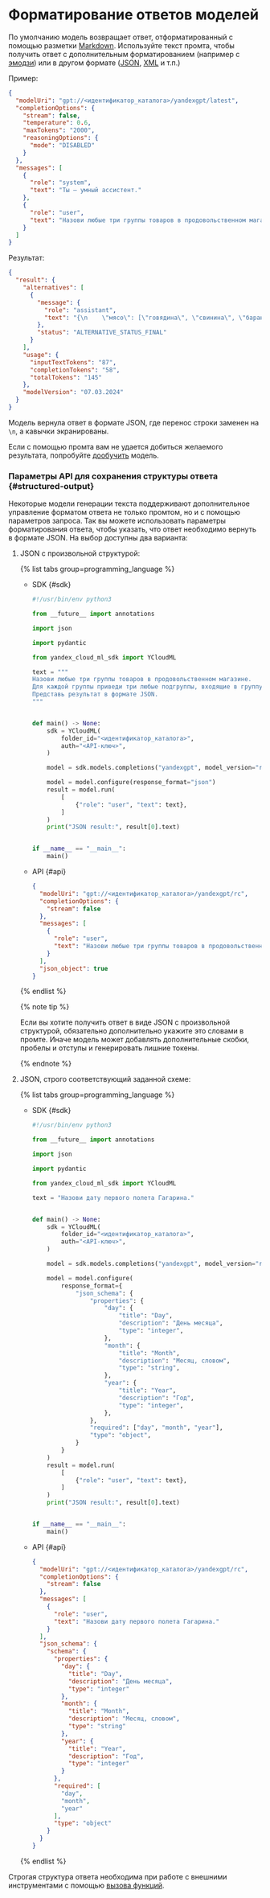 # Форматирование ответов моделей

По умолчанию модель возвращает ответ, отформатированный с помощью разметки [Markdown](https://ru.wikipedia.org/wiki/Markdown). Используйте текст промта, чтобы получить ответ с дополнительным форматированием (например с [эмодзи](https://ru.wikipedia.org/wiki/Эмодзи)) или в другом формате ([JSON](https://ru.wikipedia.org/wiki/JSON), [XML](https://ru.wikipedia.org/wiki/XML) и т.п.)

Пример:

```json
{
  "modelUri": "gpt://<идентификатор_каталога>/yandexgpt/latest",
  "completionOptions": {
    "stream": false,
    "temperature": 0.6,
    "maxTokens": "2000",
    "reasoningOptions": {
      "mode": "DISABLED"
    }
  },
  "messages": [
    {
      "role": "system",
      "text": "Ты — умный ассистент."
    },
    {
      "role": "user",
      "text": "Назови любые три группы товаров в продовольственном магазине. Для каждой группы приведи три любые подгруппы, входящие в группу. Представь результат в форме объекта JSON, где каждая группа товаров представлена в виде ключа в объекте JSON, а значениями являются массивы из соответствующих подгрупп. Нужны только данные без вводных фраз и объяснений. Не используй разметку Markdown!"
    }
  ]
}
```

Результат:

```json
{
  "result": {
    "alternatives": [
      {
        "message": {
          "role": "assistant",
          "text": "{\n    \"мясо\": [\"говядина\", \"свинина\", \"баранина\"],\n    \"молочные продукты\": [\"молоко\", \"творог\", \"сметана\"],\n    \"фрукты\": [\"яблоки\", \"бананы\", \"апельсины\"]\n}"
        },
        "status": "ALTERNATIVE_STATUS_FINAL"
      }
    ],
    "usage": {
      "inputTextTokens": "87",
      "completionTokens": "58",
      "totalTokens": "145"
    },
    "modelVersion": "07.03.2024"
  }
}
```

Модель вернула ответ в формате JSON, где перенос строки заменен на `\n`, а кавычки экранированы.

Если с помощью промта вам не удается добиться желаемого результата, попробуйте [дообучить](../tuning/index.md) модель.

### Параметры API для сохранения структуры ответа {#structured-output}

Некоторые модели генерации текста поддерживают дополнительное управление форматом ответа не только промтом, но и с помощью параметров запроса. Так вы можете использовать параметры форматирования ответа, чтобы указать, что ответ необходимо вернуть в формате JSON. На выбор доступны два варианта:

1. JSON с произвольной структурой:

   {% list tabs group=programming_language %}

   - SDK {#sdk}

     ```python
     #!/usr/bin/env python3

     from __future__ import annotations

     import json

     import pydantic

     from yandex_cloud_ml_sdk import YCloudML

     text = """
     Назови любые три группы товаров в продовольственном магазине. 
     Для каждой группы приведи три любые подгруппы, входящие в группу. 
     Представь результат в формате JSON.
     """


     def main() -> None:
         sdk = YCloudML(
             folder_id="<идентификатор_каталога>",
             auth="<API-ключ>",
         )

         model = sdk.models.completions("yandexgpt", model_version="rc")

         model = model.configure(response_format="json")
         result = model.run(
             [
                 {"role": "user", "text": text},
             ]
         )
         print("JSON result:", result[0].text)


     if __name__ == "__main__":
         main()
     ```

   - API {#api}

     ```json
     {
       "modelUri": "gpt://<идентификатор_каталога>/yandexgpt/rc",
       "completionOptions": {
         "stream": false
       },
       "messages": [
         {
           "role": "user",
           "text": "Назови любые три группы товаров в продовольственном магазине. Для каждой группы приведи три любые подгруппы, входящие в группу. Представь результат в формате JSON."
         }
       ],
       "json_object": true
     }
     ```

   {% endlist %}

   {% note tip %}

   Если вы хотите получить ответ в виде JSON с произвольной структурой, обязательно дополнительно укажите это словами в промте. Иначе модель может добавлять дополнительные скобки, пробелы и отступы и генерировать лишние токены.

   {% endnote %}

1. JSON, строго соответствующий заданной схеме:

   {% list tabs group=programming_language %}

   - SDK {#sdk}

     ```python
     #!/usr/bin/env python3

     from __future__ import annotations

     import json

     import pydantic

     from yandex_cloud_ml_sdk import YCloudML

     text = "Назови дату первого полета Гагарина."


     def main() -> None:
         sdk = YCloudML(
             folder_id="<идентификатор_каталога>",
             auth="<API-ключ>",
         )

         model = sdk.models.completions("yandexgpt", model_version="rc")

         model = model.configure(
             response_format={
                 "json_schema": {
                     "properties": {
                         "day": {
                             "title": "Day",
                             "description": "День месяца",
                             "type": "integer",
                         },
                         "month": {
                             "title": "Month",
                             "description": "Месяц, словом",
                             "type": "string",
                         },
                         "year": {
                             "title": "Year",
                             "description": "Год",
                             "type": "integer",
                         },
                     },
                     "required": ["day", "month", "year"],
                     "type": "object",
                 }
             }
         )
         result = model.run(
             [
                 {"role": "user", "text": text},
             ]
         )
         print("JSON result:", result[0].text)


     if __name__ == "__main__":
         main()
     ```

   - API {#api}

     ```json
     {
       "modelUri": "gpt://<идентификатор_каталога>/yandexgpt/rc",
       "completionOptions": {
         "stream": false
       },
       "messages": [
         {
           "role": "user",
           "text": "Назови дату первого полета Гагарина."
         }
       ],
       "json_schema": {
         "schema": {
           "properties": {
             "day": {
               "title": "Day",
               "description": "День месяца",
               "type": "integer"
             },
             "month": {
               "title": "Month",
               "description": "Месяц, словом",
               "type": "string"
             },
             "year": {
               "title": "Year",
               "description": "Год",
               "type": "integer"
             }
           },
           "required": [
             "day",
             "month",
             "year"
           ],
           "type": "object"
         }
       }
     }
     ```

   {% endlist %}

Строгая структура ответа необходима при работе с внешними инструментами с помощью [вызова функций](./function-call.md). 